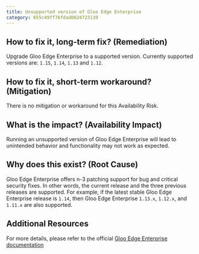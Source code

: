 ```yaml
---
title: Unsupported version of Gloo Edge Enterprise
category: 655c49ff76fdad0024723139
---
```


## How to fix it, long-term fix? (Remediation)

Upgrade Gloo Edge Enterprise to a supported version. Currently supported versions are: `1.15`, `1.14`, `1.13` and `1.12`.

## How to fix it, short-term workaround? (Mitigation)

There is no mitigation or workaround for this Availability Risk.

## What is the impact? (Availability Impact)

Running an unsupported version of Gloo Edge Enterprise will lead to unintended behavior and functionality may not work as expected.

## Why does this exist? (Root Cause)

Gloo Edge Enterprise offers n-3 patching support for bug and critical security fixes. In other words, the current release and the three previous releases are supported. For example, if the latest stable Gloo Edge Enterprise release is `1.14`, then Gloo Edge Enterprise `1.13.x`, `1.12.x`, and `1.11.x` are also supported.

## Additional Resources

For more details, please refer to the official [Gloo Edge Enterprise documentation](https://docs.solo.io/gloo-edge/latest/reference/support/)